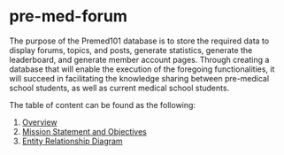 # pre-med-forum
The purpose of the Premed101 database is to store the required data to display forums, topics, and posts, generate statistics, generate the leaderboard, and generate member account pages. Through creating a database that will enable the execution of the foregoing functionalities, it will succeed in facilitating the knowledge sharing between pre-medical school students, as well as current medical school students.

The table of content can be found as the following:
1. [Overview](https://github.com/tzyiyuet/pre-med_forum/blob/master/Overview.md)
2. [Mission Statement and Objectives](https://github.com/tzyiyuet/pre-med_forum/blob/master/Mission%20Statement%20and%20Objectives%2Cmd)
3. [Entity Relationship Diagram](https://github.com/tzyiyuet/pre-med_forum/blob/master/ERD.JPG)
